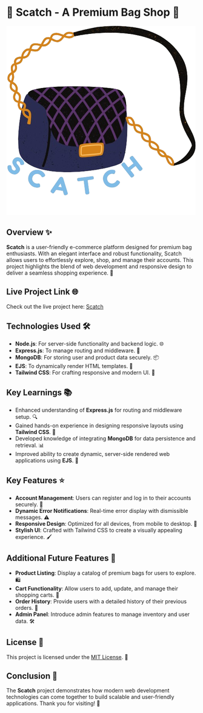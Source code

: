 # 🎒 Scatch - A Premium Bag Shop 👜

![Scatch Logo](logo.png)

## Overview ✨

**Scatch** is a user-friendly e-commerce platform designed for premium bag enthusiasts. With an elegant interface and robust functionality, Scatch allows users to effortlessly explore, shop, and manage their accounts. This project highlights the blend of web development and responsive design to deliver a seamless shopping experience. 🌟

## Live Project Link 🌐

Check out the live project here: [Scatch](https://scatch-6sgl.onrender.com)

## Technologies Used 🛠️

- **Node.js**: For server-side functionality and backend logic. 🌐
- **Express.js**: To manage routing and middleware. 🚦
- **MongoDB**: For storing user and product data securely. 📦
- **EJS**: To dynamically render HTML templates. 📄
- **Tailwind CSS**: For crafting responsive and modern UI. 🎨

## Key Learnings 📚

- Enhanced understanding of **Express.js** for routing and middleware setup. 🔍
- Gained hands-on experience in designing responsive layouts using **Tailwind CSS**. 📱
- Developed knowledge of integrating **MongoDB** for data persistence and retrieval. 📊
- Improved ability to create dynamic, server-side rendered web applications using **EJS**. 🧩

## Key Features ⭐

- **Account Management**: Users can register and log in to their accounts securely. 👤
- **Dynamic Error Notifications**: Real-time error display with dismissible messages. ⚠️
- **Responsive Design**: Optimized for all devices, from mobile to desktop. 📏
- **Stylish UI**: Crafted with Tailwind CSS to create a visually appealing experience. 🖌️

## Additional Future Features 🚀

- **Product Listing**: Display a catalog of premium bags for users to explore. 🛍️
- **Cart Functionality**: Allow users to add, update, and manage their shopping carts. 🛒
- **Order History**: Provide users with a detailed history of their previous orders. 📜
- **Admin Panel**: Introduce admin features to manage inventory and user data. 🛠️

## License 📜

This project is licensed under the [MIT License](https://opensource.org/licenses/MIT). 📝

## Conclusion 🎉

The **Scatch** project demonstrates how modern web development technologies can come together to build scalable and user-friendly applications. Thank you for visiting! 🌟
